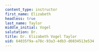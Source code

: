 ```yaml
---
content_type: instructor
first_name: Elizabeth
headless: true
last_name: Taylor
middle_initial: Vogel
salutation: Dr.
title: Dr. Elizabeth Vogel Taylor
uid: 64035f9a-a78c-93a3-4db3-d6034513e534
---
```

